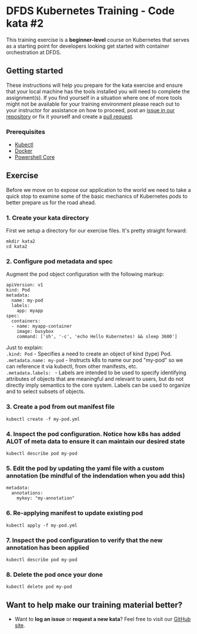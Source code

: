 DFDS Kubernetes Training - Code kata #2
======================================

This training exercise is a **beginner-level** course on Kubernetes that serves as a starting point for developers looking get started with container orchestration at DFDS.

## Getting started
These instructions will help you prepare for the kata exercise and ensure that your local machine has the tools installed you will need to complete the assignment(s). If you find yourself in a situation where one of more tools might not be available for your training environment please reach out to your instructor for assistance on how to proceed, post an [issue in our repository](https://github.com/dfds/dojo/issues) or fix it yourself and create a [pull request](https://github.com/dfds/dojo/pulls).


### Prerequisites
* [Kubectl](https://kubernetes.io/docs/tasks/tools/install-kubectl/)
* [Docker](https://www.docker.com/products/docker-desktop)
* [Powershell Core](https://docs.microsoft.com/en-us/powershell/scripting/install/installing-powershell?view=powershell-6)

## Exercise
Before we move on to expose our application to the world we need to take a quick stop to examine some of the basic mechanics of Kubernetes pods to better prepare us for the road ahead.

### 1. Create your kata directory
First we setup a directory for our exercise files. It's pretty straight forward:

```
mkdir kata2
cd kata2
```

### 2. Configure pod metadata and spec
Augment the pod object configuration with the following markup:

```
apiVersion: v1
kind: Pod
metadata:
  name: my-pod
  labels:
    app: myapp
spec:
  containers:
  - name: myapp-container
    image: busybox
    command: ['sh', '-c', 'echo Hello Kubernetes! && sleep 3600']
```

Just to explain: <br/>
`.kind: Pod` - Specifies a need to create an object of kind (type) Pod. <br/>
`.metadata.name: my-pod` - Instructs k8s to name our pod "my-pod" so we can reference it via kubectl, from other manifests, etc. <br/>
`.metadata.labels: ` - Labels are intended to be used to specify identifying attributes of objects that are meaningful and relevant to users, but do not directly imply semantics to the core system. Labels can be used to organize and to select subsets of objects.<br/>

### 3. Create a pod from out manifest file
`kubectl create -f my-pod.yml`

### 4. Inspect the pod configuration. Notice how k8s has added ALOT of meta data to ensure it can maintain our desired state
`kubectl describe pod my-pod`

### 5. Edit the pod by updating the yaml file with a custom annotation (be mindful of the indendation when you add this)
```
metadata:
  annotations: 
    mykey: "my-annotation"
```

### 6. Re-applying manifest to update existing pod
`kubectl apply -f my-pod.yml`

### 7. Inspect the pod configuration to verify that the new annotation has been applied
`kubectl describe pod my-pod`


### 8. Delete the pod once your done
`kubectl delete pod my-pod`

## Want to help make our training material better?
 * Want to **log an issue** or **request a new kata**? Feel free to visit our [GitHub site](https://github.com/dfds/dojo/issues).